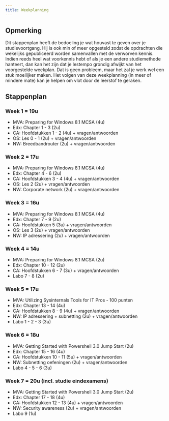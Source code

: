 ```yaml
---
title: Weekplanning
---
```


## Opmerking

Dit stappenplan heeft de bedoeling je wat houvast te geven over je studievoortgang. Hij is ook min of meer opgesteld zodat de opdrachten die wekelijks gepubliceerd worden samenvallen met de verworven kennis. Indien reeds heel wat voorkennis hebt of als je een andere studiemethode hanteert, dan kan het zijn dat je lestempo grondig afwijkt van het voorgestelde weekplan. Dat is geen probleem, maar het zal je werk wel een stuk moeilijker maken. Het volgen van deze weekplanning (in meer of mindere mate) kan je helpen om vlot door de leerstof te geraken.

## Stappenplan
### Week 1 = 19u

* MVA:  Preparing for Windows 8.1 MCSA (4u)
* Edx: Chapter 1 - 3 (2u)
* CA: Hoofdstukken 1 - 2 (4u) + vragen/antwoorden
* OS: Les 0 - 1 (2u) + vragen/antwoorden
* NW: Breedbandrouter (2u) + vragen/antwoorden

### Week 2 = 17u

* MVA:  Preparing for Windows 8.1 MCSA (4u)
* Edx: Chapter 4 - 6 (2u)
* CA: Hoofdstukken 3 - 4 (4u) + vragen/antwoorden
* OS: Les 2 (2u) + vragen/antwoorden
* NW: Corporate network (2u) + vragen/antwoorden

### Week 3 = 16u

* MVA:  Preparing for Windows 8.1 MCSA (4u)
* Edx: Chapter 7 - 9 (2u)
* CA: Hoofdstukken 5 (3u) + vragen/antwoorden
* OS: Les 3 (2u) + vragen/antwoorden
* NW: IP adressering (2u) + vragen/antwoorden

### Week 4 = 14u

* MVA:  Preparing for Windows 8.1 MCSA (2u)
* Edx: Chapter 10 - 12 (2u)
* CA: Hoofdstukken 6 - 7 (3u) + vragen/antwoorden 
* Labo 7 - 8 (2u)

### Week 5 = 17u

* MVA:  Utilizing Sysinternals Tools for IT Pros - 100 punten
* Edx: Chapter 13 - 14 (4u)
* CA: Hoofdstukken 8 - 9 (4u) + vragen/antwoorden
* NW: IP adressering + subnetting (2u) + vragen/antwoorden
* Labo 1 - 2 - 3  (3u)

### Week 6 = 18u

* MVA:  Getting Started with Powershell 3.0 Jump Start (2u)
* Edx: Chapter 15 - 16 (4u)
* CA: Hoofdstukken 10 - 11 (5u) + vragen/antwoorden
* NW: Subnetting oefeningen (2u) + vragen/antwoorden
* Labo 4 - 5 - 6 (3u)

### Week 7 = 20u (incl. studie eindexamens)

* MVA:  Getting Started with Powershell 3.0 Jump Start (2u)
* Edx: Chapter 17 - 18 (4u)
* CA: Hoofdstukken 12 - 13 (4u) + vragen/antwoorden
* NW: Security awareness (2u) + vragen/antwoorden
* Labo 9 (1u)
